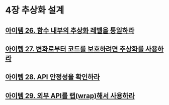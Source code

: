 # 4장 추상화 설계

## [아이템 26. 함수 내부의 추상화 레벨을 통일하라](./items/아이템%2026.함수%20내부의%20추상화%20레벨을%20통일하라.md)
## [아이템 27. 변화로부터 코드를 보호하려면 추상화를 사용하라](./items/아이템%2027.%20변화로부터%20코드를%20보호하려면%20추상화를%20사용하라.md)
## [아이템 28. API 안정성을 확인하라](./items/아이템%2028.%20API%20안정성을%20확인하라.md)
## [아이템 29. 외부 API를 랩(wrap)해서 사용하라](./items/아이템%2029.%20외부%20API를%20랩(wrap)해서%20사용하라.md)